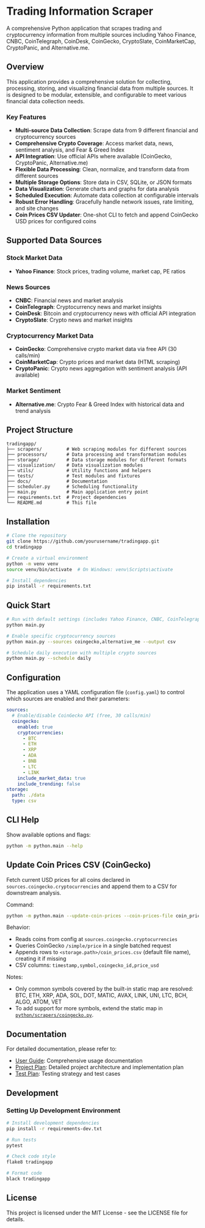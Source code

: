 # Trading Information Scraper

A comprehensive Python application that scrapes trading and cryptocurrency information from multiple sources including Yahoo Finance, CNBC, CoinTelegraph, CoinDesk, CoinGecko, CryptoSlate, CoinMarketCap, CryptoPanic, and Alternative.me.

## Overview

This application provides a comprehensive solution for collecting, processing, storing, and visualizing financial data from multiple sources. It is designed to be modular, extensible, and configurable to meet various financial data collection needs.

### Key Features

- **Multi-source Data Collection**: Scrape data from 9 different financial and cryptocurrency sources
- **Comprehensive Crypto Coverage**: Access market data, news, sentiment analysis, and Fear & Greed Index
- **API Integration**: Use official APIs where available (CoinGecko, CryptoPanic, Alternative.me)
- **Flexible Data Processing**: Clean, normalize, and transform data from different sources
- **Multiple Storage Options**: Store data in CSV, SQLite, or JSON formats
- **Data Visualization**: Generate charts and graphs for data analysis
- **Scheduled Execution**: Automate data collection at configurable intervals
- **Robust Error Handling**: Gracefully handle network issues, rate limiting, and site changes
- **Coin Prices CSV Updater**: One-shot CLI to fetch and append CoinGecko USD prices for configured coins

## Supported Data Sources

### Stock Market Data
- **Yahoo Finance**: Stock prices, trading volume, market cap, PE ratios

### News Sources
- **CNBC**: Financial news and market analysis
- **CoinTelegraph**: Cryptocurrency news and market insights
- **CoinDesk**: Bitcoin and cryptocurrency news with official API integration
- **CryptoSlate**: Crypto news and market insights

### Cryptocurrency Market Data
- **CoinGecko**: Comprehensive crypto market data via free API (30 calls/min)
- **CoinMarketCap**: Crypto prices and market data (HTML scraping)
- **CryptoPanic**: Crypto news aggregation with sentiment analysis (API available)

### Market Sentiment
- **Alternative.me**: Crypto Fear & Greed Index with historical data and trend analysis

## Project Structure

```
tradingapp/
├── scrapers/         # Web scraping modules for different sources
├── processors/       # Data processing and transformation modules
├── storage/          # Data storage modules for different formats
├── visualization/    # Data visualization modules
├── utils/            # Utility functions and helpers
├── tests/            # Test modules and fixtures
├── docs/             # Documentation
├── scheduler.py      # Scheduling functionality
├── main.py           # Main application entry point
├── requirements.txt  # Project dependencies
└── README.md         # This file
```

## Installation

```bash
# Clone the repository
git clone https://github.com/yourusername/tradingapp.git
cd tradingapp

# Create a virtual environment
python -m venv venv
source venv/bin/activate  # On Windows: venv\Scripts\activate

# Install dependencies
pip install -r requirements.txt
```

## Quick Start

```bash
# Run with default settings (includes Yahoo Finance, CNBC, CoinTelegraph)
python main.py

# Enable specific cryptocurrency sources
python main.py --sources coingecko,alternative_me --output csv

# Schedule daily execution with multiple crypto sources
python main.py --schedule daily
```

## Configuration

The application uses a YAML configuration file (`config.yaml`) to control which sources are enabled and their parameters:

```yaml
sources:
  # Enable/disable CoinGecko API (free, 30 calls/min)
  coingecko:
    enabled: true
    cryptocurrencies:
      - BTC
      - ETH
      - XRP
      - ADA
      - BNB
      - LTC
      - LINK
    include_market_data: true
    include_trending: false
storage:
  path: ./data
  type: csv
```

## CLI Help

Show available options and flags:
```bash
python -m python.main --help
```

## Update Coin Prices CSV (CoinGecko)

Fetch current USD prices for all coins declared in `sources.coingecko.cryptocurrencies` and append them to a CSV for downstream analysis.

Command:
```bash
python -m python.main --update-coin-prices --coin-prices-file coin_prices.csv
```

Behavior:
- Reads coins from config at `sources.coingecko.cryptocurrencies`
- Queries CoinGecko `/simple/price` in a single batched request
- Appends rows to `<storage.path>/coin_prices.csv` (default file name), creating it if missing
- CSV columns: `timestamp,symbol,coingecko_id,price_usd`

Notes:
- Only common symbols covered by the built-in static map are resolved:
  BTC, ETH, XRP, ADA, SOL, DOT, MATIC, AVAX, LINK, UNI, LTC, BCH, ALGO, ATOM, VET
- To add support for more symbols, extend the static map in [`python/scrapers/coingecko.py`](python/scrapers/coingecko.py:37).

## Documentation

For detailed documentation, please refer to:

- [User Guide](docs/README.md): Comprehensive usage documentation
- [Project Plan](project_plan.md): Detailed project architecture and implementation plan
- [Test Plan](tests/test_plan.md): Testing strategy and test cases

## Development

### Setting Up Development Environment

```bash
# Install development dependencies
pip install -r requirements-dev.txt

# Run tests
pytest

# Check code style
flake8 tradingapp

# Format code
black tradingapp
```

## License

This project is licensed under the MIT License - see the LICENSE file for details.